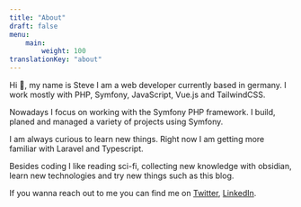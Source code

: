 ```yaml
---
title: "About"
draft: false
menu: 
    main:
        weight: 100
translationKey: "about"
---
```


Hi 👋, my name is Steve I am a web developer currently based in germany. I work mostly with PHP, Symfony, JavaScript, Vue.js and TailwindCSS.

Nowadays I focus on working with the Symfony PHP framework. I build, planed and managed a variety of projects using Symfony.

I am always curious to learn new things. Right now I am getting more familiar with Laravel and Typescript.

Besides coding I like reading sci-fi, collecting new knowledge with obsidian, learn new technologies and try new things such as this blog.

If you wanna reach out to me you can find me on [Twitter](https://twitter.com/stvbyr), [LinkedIn](https://www.linkedin.com/in/steve-beyer-814a0b1bb/). 
